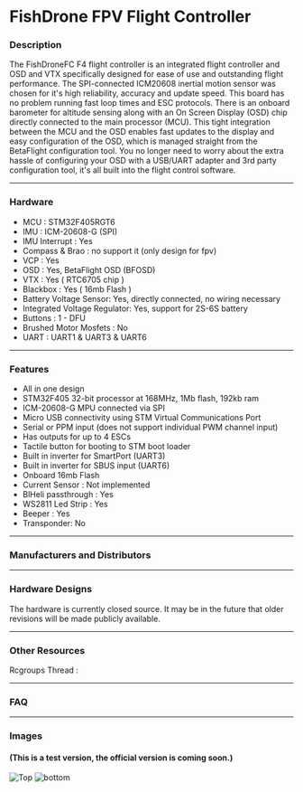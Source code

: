# FishDrone FPV Flight Controller

### Description
The FishDroneFC F4 flight controller is an integrated flight controller and OSD and VTX specifically designed for ease of use and outstanding flight performance. The SPI-connected ICM20608 inertial motion sensor was chosen for it's high reliability, accuracy and update speed. This board has no problem running fast loop times and ESC protocols. There is an onboard barometer for altitude sensing along with an On Screen Display (OSD) chip directly connected to the main processor (MCU). This tight integration between the MCU and the OSD enables fast updates to the display and easy configuration of the OSD, which is managed straight from the BetaFlight configuration tool. You no longer need to worry about the extra hassle of configuring your OSD with a USB/UART adapter and 3rd party configuration tool, it's all built into the flight control software.
***
### Hardware
- MCU : STM32F405RGT6
- IMU : ICM-20608-G (SPI)
- IMU Interrupt : Yes
- Compass & Brao : no support it (only  design for fpv)
- VCP : Yes
- OSD : Yes, BetaFlight OSD (BFOSD)
- VTX : Yes ( RTC6705 chip )
- Blackbox : Yes ( 16mb Flash )
- Battery Voltage Sensor: Yes, directly connected, no wiring necessary
- Integrated Voltage Regulator: Yes, support for 2S-6S battery
- Buttons : 1 - DFU
- Brushed Motor Mosfets : No
- UART : UART1 & UART3 & UART6

***
### Features
- All in one design
- STM32F405 32-bit processor at 168MHz, 1Mb flash, 192kb ram
- ICM-20608-G MPU connected via SPI 
- Micro USB connectivity using STM Virtual Communications Port
- Serial or PPM input (does not support individual PWM channel input)
- Has outputs for up to 4 ESCs
- Tactile button for booting to STM boot loader
- Built in inverter for SmartPort (UART3)
- Built in inverter for SBUS input (UART6)
- Onboard 16mb Flash
- Current Sensor : Not implemented
- BlHeli passthrough : Yes
- WS2811 Led Strip : Yes
- Beeper : Yes
- Transponder: No

***
### Manufacturers and Distributors

***
### Hardware Designs 
The hardware is currently closed source. It may be in the future that older revisions will be made publicly available.
***

### Other Resources
Rcgroups Thread : 
***

### FAQ 
***

### Images 
#### (This is a test version, the official version is coming soon.)
![Top](https://cloud.githubusercontent.com/assets/10217966/20665049/fa097b0e-b598-11e6-9ddc-8f1ef4cedafd.png)
![bottom](https://cloud.githubusercontent.com/assets/10217966/20665058/019f9bf0-b599-11e6-8658-aea17a6b8e72.png)